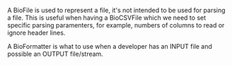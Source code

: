 A BioFile is used to represent a file, it's not intended to be used for parsing a file. This is useful when having a BioCSVFile which we need to set specific parsing paramenters, for example, numbers of columns to read or ignore header lines.

A BioFormatter is what to use when a developer has an INPUT file and possible an OUTPUT file/stream.